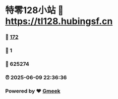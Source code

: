# 特零128小站 :link: https://tl128.hubingsf.cn 
### :page_facing_up: [172](https://tl128.hubingsf.cn/tag.html) 
### :speech_balloon: 1 
### :hibiscus: 625274 
### :alarm_clock: 2025-06-09 22:36:36 
### Powered by :heart: [Gmeek](https://github.com/Meekdai/Gmeek)
